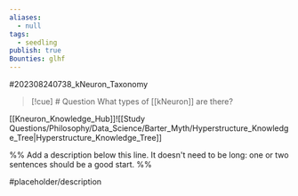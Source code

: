 ```yaml
---
aliases:
  - null
tags:
  - seedling
publish: true
Bounties: glhf
---
```


#202308240738_kNeuron_Taxonomy

>[!cue] # Question
What types of [[kNeuron]] are there?

[[Kneuron_Knowledge_Hub]]![[Study Questions/Philosophy/Data_Science/Barter_Myth/Hyperstructure_Knowledge_Tree|Hyperstructure_Knowledge_Tree]]

%% Add a description below this line. It doesn't need to be long: one or two sentences should be a good start. %%

#placeholder/description 
